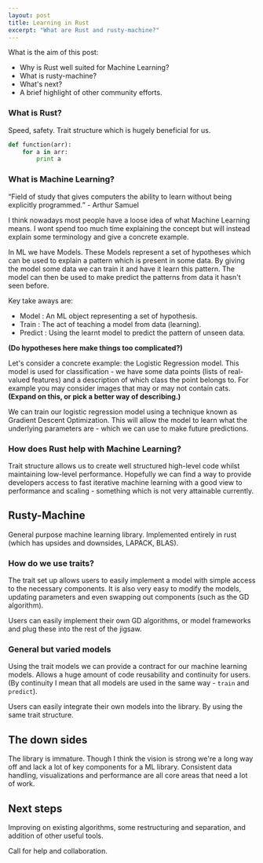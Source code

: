 ```yaml
---
layout: post
title: Learning in Rust
excerpt: "What are Rust and rusty-machine?"
---
```


What is the aim of this post:

- Why is Rust well suited for Machine Learning?
- What is rusty-machine?
- What's next?
- A brief highlight of other community efforts.

### What is Rust?

Speed, safety. Trait structure which is hugely beneficial for us.


``` python
def function(arr):
	for a in arr:
		print a
```


### What is Machine Learning?

<q>Field of study that gives computers the ability to learn without being explicitly programmed.</q> - Arthur Samuel

I think nowadays most people have a loose idea of what Machine Learning means. I wont spend too much time explaining the concept but will instead explain some terminology and give a concrete example.

In ML we have Models. These Models represent a set of hypotheses which can be used to explain a pattern which is present in some data. By giving the model some data we can train it and have it learn this pattern. The model can then be used to make predict the patterns from data it hasn't seen before.

Key take aways are:

- Model : An ML object representing a set of hypothesis.
- Train : The act of teaching a model from data (learning).
- Predict : Using the learnt model to predict the pattern of unseen data.

**(Do hypotheses here make things too complicated?)**

Let's consider a concrete example: the Logistic Regression model. This model is used for classification - we have some data points (lists of real-valued features) and a description of which class the point belongs to. For example you may consider images that may or may not contain cats. **(Expand on this, or pick a better way of describing.)**

We can train our logistic regression model using a technique known as Gradient Descent Optimization. This will allow the model to learn what the underlying parameters are - which we can use to make future predictions.

### How does Rust help with Machine Learning?

Trait structure allows us to create well structured high-level code whilst maintaining low-level performance. Hopefully we can find a way to provide developers access to fast iterative machine learning with a good view to performance and scaling - something which is not very attainable currently.

## Rusty-Machine

General purpose machine learning library. Implemented entirely in rust (which has upsides and downsides, LAPACK, BLAS).

### How do we use traits?

The trait set up allows users to easily implement a model with simple access to the necessary components. It is also very easy to modify the models, updating parameters and even swapping out components (such as the GD algorithm).

Users can easily implement their own GD algorithms, or model frameworks and plug these into the rest of the jigsaw.

### General but varied models

Using the trait models we can provide a contract for our machine learning models. Allows a huge amount of code reusability and continuity for users. (By continuity I mean that all models are used in the same way - `train` and `predict`).

Users can easily integrate their own models into the library. By using the same trait structure.

## The down sides

The library is immature. Though I think the vision is strong we're a long way off and lack a lot of key components for a ML library. Consistent data handling, visualizations and performance are all core areas that need a lot of work.

## Next steps

Improving on existing algorithms, some restructuring and separation, and addition of other useful tools.

Call for help and collaboration.
